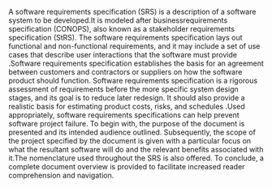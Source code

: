A software requirements specification (SRS) is a description of a software system to be developed.It is modeled after businessrequirements specification (CONOPS), 
also known as a stakeholder requirements specification (StRS). The software requirements specification lays out functional and non-functional requirements, 
and it may include a set of use cases that describe user interactions that the software must provide .Software requirements specification establishes the basis
for an agreement between customers and contractors or suppliers on how the software product should function. Software requirements specification is a rigorous
assessment of requirements before the more specific system design stages, and its goal is to reduce later redesign. It should also provide a realistic
basis for estimating product costs, risks, and schedules .Used appropriately, software requirements specifications can help prevent software project failure.
To begin with, the purpose of the document is presented and its intended audience outlined. Subsequently, the scope of the project specified by the document is given
with a particular focus on what the resultant software will do and the relevant benefits associated with it.The nomenclature used throughout 
the SRS is also offered. To conclude, a complete document overview is provided to facilitate increased reader comprehension and navigation.
